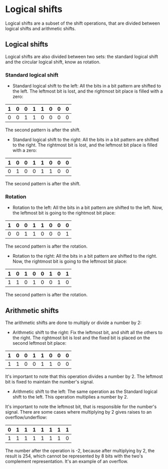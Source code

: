 # Logical shifts

Logical shifts are a subset of the shift operations, that are divided between logical shifts and arithmetic shifts.

## Logical shifts

Logical shifts are also divided between two sets: the standard logical shift and the circular logical shift, know as rotation.

### Standard logical shift

- Standard logical shift to the left: All the bits in a bit pattern are shifted to the left. The leftmost bit is lost, and the rightmost bit place is filled with a zero: 

1 | 0 | 0 | 1 | 1 | 0 | 0 | 0 |
---|---|---|---|---|---|---|---|  
0 | 0 | 1 | 1 | 0 | 0 | 0 | 0 | 

The second pattern is after the shift.

- Standard logical shift to the right: All the bits in a bit pattern are shifted to the right. The rightmost bit is lost, and the leftmost bit place is filled with a zero: 

1 | 0 | 0 | 1 | 1 | 0 | 0 | 0 |
---|---|---|---|---|---|---|---|  
0 | 1 | 0 | 0 | 1 | 1 | 0 | 0 | 

The second pattern is after the shift.

### Rotation

- Rotation to the left: All the bits in a bit pattern are shifted to the left. Now, the leftmost bit is going to the rightmost bit place: 

1 | 0 | 0 | 1 | 1 | 0 | 0 | 0 |
---|---|---|---|---|---|---|---|  
0 | 0 | 1 | 1 | 0 | 0 | 0 | 1 | 

The second pattern is after the rotation.

- Rotation to the right: All the bits in a bit pattern are shifted to the right. Now, the rightmost bit is going to the leftmost bit place: 

1 | 0 | 1 | 0 | 0 | 1 | 0 | 1 |
---|---|---|---|---|---|---|---|  
1 | 1 | 0 | 1 | 0 | 0 | 1 | 0 | 

The second pattern is after the rotation.

## Arithmetic shifts

The arithmetic shifts are done to multiply or divide a number by 2:

- Arithmetic shift to the right: Fix the leftmost bit, and shift all the others to the right. The rightmost bit is lost and the fixed bit is placed on the second leftmost bit place:

1 | 0 | 0 | 1 | 1 | 0 | 0 | 0 |
---|---|---|---|---|---|---|---|  
1 | 1 | 0 | 0 | 1 | 1 | 0 | 0 | 

It's important to note that this operation divides a number by 2. The leftmost bit is fixed to maintain the number's signal.

- Arithmetic shift to the left: The same operation as the Standard logical shift to the left. This operation multiplies a number by 2. 

It's important to note the leftmost bit, that is responsible for the number's signal. There are some cases where multiplying by 2 gives raises to an overflow/underflow: 

0 | 1 | 1 | 1 | 1 | 1 | 1 | 1 |
---|---|---|---|---|---|---|---|  
1 | 1 | 1 | 1 | 1 | 1 | 1 | 0 | 

The number after the operation is -2, because after multiplying by 2, the result is 254, which cannot be represented by 8 bits with the two's complement representation. It's an example of an overflow. 


